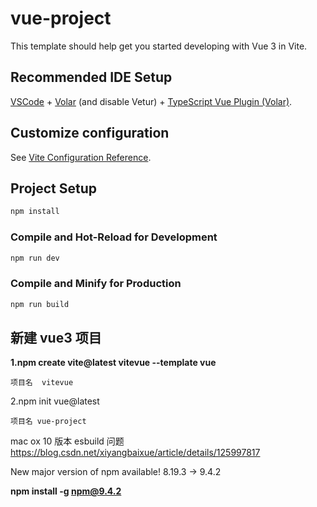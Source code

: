 # vue-project

This template should help get you started developing with Vue 3 in Vite.

## Recommended IDE Setup

[VSCode](https://code.visualstudio.com/) + [Volar](https://marketplace.visualstudio.com/items?itemName=Vue.volar) (and disable Vetur) + [TypeScript Vue Plugin (Volar)](https://marketplace.visualstudio.com/items?itemName=Vue.vscode-typescript-vue-plugin).

## Customize configuration

See [Vite Configuration Reference](https://vitejs.dev/config/).

## Project Setup

```sh
npm install
```

### Compile and Hot-Reload for Development

```sh
npm run dev
```

### Compile and Minify for Production

```sh
npm run build
```

## 新建 vue3 项目

**1.npm create vite@latest vitevue --template vue**

    项目名  vitevue

2.npm init vue@latest

    项目名 vue-project


mac ox 10 版本 esbuild 问题 https://blog.csdn.net/xiyangbaixue/article/details/125997817

New major version of npm available! 8.19.3 -> 9.4.2

**npm install -g npm@9.4.2**
